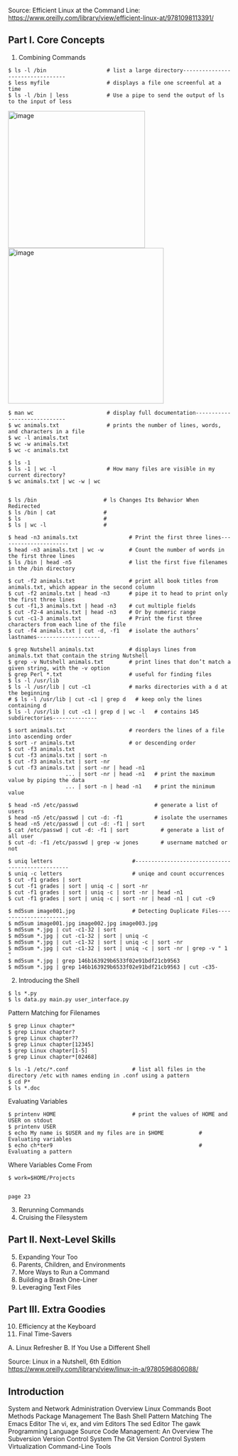 Source: Efficient Linux at the Command Line: https://www.oreilly.com/library/view/efficient-linux-at/9781098113391/       
## Part I. Core Concepts
  1. Combining Commands   
  
    $ ls -l /bin                   # list a large directory---------------------------------              
    $ less myfile                  # displays a file one screenful at a time       
    $ ls -l /bin | less            # Use a pipe to send the output of ls to the input of less             

<img width="308" alt="image" src="https://user-images.githubusercontent.com/105786517/218336990-3991db00-b13a-4694-b3cd-15cc7128cbb4.png"><img width="350" alt="image" src="https://user-images.githubusercontent.com/105786517/218336909-ddb5b396-1480-4c80-b937-8493ccf148b9.png">

    $ man wc                       # display full documentation-----------------------------
    $ wc animals.txt               # prints the number of lines, words, and characters in a file
    $ wc -l animals.txt
    $ wc -w animals.txt
    $ wc -c animals.txt

    $ ls -1
    $ ls -1 | wc -l                # How many files are visible in my current directory?
    $ wc animals.txt | wc -w | wc


    $ ls /bin                     # ls Changes Its Behavior When Redirected
    $ ls /bin | cat               #
    $ ls                          #
    $ ls | wc -l                  #
    
    $ head -n3 animals.txt                # Print the first three lines---------------------- 
    $ head -n3 animals.txt | wc -w        # Count the number of words in the first three lines
    $ ls /bin | head -n5                  # list the first five filenames in the /bin directory
    
    $ cut -f2 animals.txt                 # print all book titles from animals.txt, which appear in the second column 
    $ cut -f2 animals.txt | head -n3      # pipe it to head to print only the first three lines
    $ cut -f1,3 animals.txt | head -n3    # cut multiple fields
    $ cut -f2-4 animals.txt | head -n3    # Or by numeric range
    $ cut -c1-3 animals.txt               # Print the first three characters from each line of the file
    $ cut -f4 animals.txt | cut -d, -f1   # isolate the authors’ lastnames--------------------

    $ grep Nutshell animals.txt           # displays lines from animals.txt that contain the string Nutshell
    $ grep -v Nutshell animals.txt        # print lines that don’t match a given string, with the -v option
    $ grep Perl *.txt                     # useful for finding files
    $ ls -l /usr/lib
    $ ls -l /usr/lib | cut -c1            # marks directories with a d at the beginning   
    # $ ls -l /usr/lib | cut -c1 | grep d   # keep only the lines containing d
    $ ls -l /usr/lib | cut -c1 | grep d | wc -l   # contains 145 subdirectories--------------

    $ sort animals.txt                    # reorders the lines of a file into ascending order
    $ sort -r animals.txt                 # or descending order
    $ cut -f3 animals.txt
    $ cut -f3 animals.txt | sort -n
    $ cut -f3 animals.txt | sort -nr
    $ cut -f3 animals.txt | sort -nr | head -n1
                      ... | sort -nr | head -n1   # print the maximum value by piping the data
                      ... | sort -n | head -n1    # print the minimum value
   
    $ head -n5 /etc/passwd                        # generate a list of users
    $ head -n5 /etc/passwd | cut -d: -f1          # isolate the usernames
    $ head -n5 /etc/passwd | cut -d: -f1 | sort
    $ cat /etc/passwd | cut -d: -f1 | sort          # generate a list of all user
    $ cut -d: -f1 /etc/passwd | grep -w jones       # username matched or not 

    $ uniq letters                         #------------------------------------------------- 
    $ uniq -c letters                      # uniqe and count occurrences
    $ cut -f1 grades | sort
    $ cut -f1 grades | sort | uniq -c | sort -nr
    $ cut -f1 grades | sort | uniq -c | sort -nr | head -n1
    $ cut -f1 grades | sort | uniq -c | sort -nr | head -n1 | cut -c9
    
    $ md5sum image001.jpg                  # Detecting Duplicate Files-----------------------
    $ md5sum image001.jpg image002.jpg image003.jpg
    $ md5sum *.jpg | cut -c1-32 | sort
    $ md5sum *.jpg | cut -c1-32 | sort | uniq -c
    $ md5sum *.jpg | cut -c1-32 | sort | uniq -c | sort -nr
    $ md5sum *.jpg | cut -c1-32 | sort | uniq -c | sort -nr | grep -v " 1 "
    $ md5sum *.jpg | grep 146b163929b6533f02e91bdf21cb9563
    $ md5sum *.jpg | grep 146b163929b6533f02e91bdf21cb9563 | cut -c35-
  
  2. Introducing the Shell
     
    $ ls *.py
    $ ls data.py main.py user_interface.py
    
   Pattern Matching for Filenames
    
    $ grep Linux chapter*
    $ grep Linux chapter?
    $ grep Linux chapter??
    $ grep Linux chapter[12345]
    $ grep Linux chapter[1-5]
    $ grep Linux chapter*[02468]
    
    $ ls -1 /etc/*.conf                    # list all files in the directory /etc with names ending in .conf using a pattern
    $ cd P*
    $ ls *.doc
  Evaluating Variables
  
    $ printenv HOME                        # print the values of HOME and USER on stdout
    $ printenv USER
    $ echo My name is $USER and my files are in $HOME           # Evaluating variables
    $ echo ch*ter9                                              # Evaluating a pattern
  Where Variables Come From
  
    $ work=$HOME/Projects
    
    
    page 23
  
  
  
  
  
  
  
  
  
  
  
  3. Rerunning Commands
  4. Cruising the Filesystem
## Part II. Next-Level Skills 
  5. Expanding Your Too
  6. Parents, Children, and Environments
  7. More Ways to Run a Command
  8. Building a Brash One-Liner  
  9. Leveraging Text Files
## Part III. Extra Goodies
  10. Efficiency at the Keyboard
  11. Final Time-Savers

A. Linux Refresher
B. If You Use a Different Shell
    
    
    
    
    
    
    
    
    
    
    
    
    
    
    
    
    

Source: Linux in a Nutshell, 6th Edition https://www.oreilly.com/library/view/linux-in-a/9780596806088/       
## Introduction
System and Network Administration Overview
Linux Commands
Boot Methods
Package Management
The Bash Shell
Pattern Matching
The Emacs Editor
The vi, ex, and vim Editors
The sed Editor
The gawk Programming Language
Source Code Management: An Overview
The Subversion Version Control System
The Git Version Control System
Virtualization Command-Line Tools



























